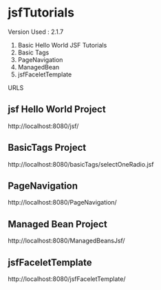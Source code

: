 # jsfTutorials

Version Used : 2.1.7

1. Basic Hello World JSF Tutorials
2. Basic Tags
3. PageNavigation
4. ManagedBean
5. jsfFaceletTemplate

URLS

jsf Hello World Project 
-----------
http://localhost:8080/jsf/

BasicTags Project
-----------------
http://localhost:8080/basicTags/selectOneRadio.jsf

PageNavigation
---------------
http://localhost:8080/PageNavigation/

Managed Bean Project
---------------------
http://localhost:8080/ManagedBeansJsf/

jsfFaceletTemplate
------------------
http://localhost:8080/jsfFaceletTemplate/


